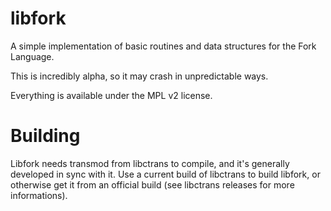 libfork
=======

A simple implementation of basic routines and data structures for the Fork Language.

This is incredibly alpha, so it may crash in unpredictable ways.

Everything is available under the MPL v2 license.

# Building

Libfork needs transmod from libctrans to compile, and it's generally developed in sync with it.
Use a current build of libctrans to build libfork, or otherwise get it from an official build (see libctrans releases for more informations).

